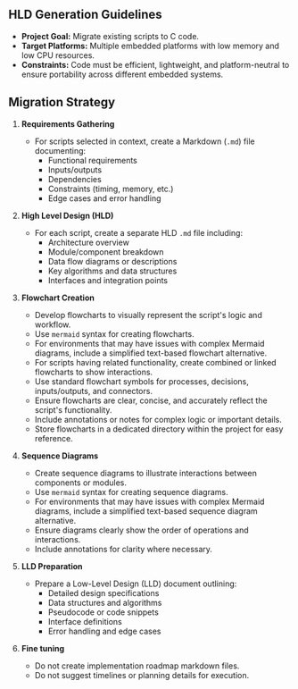## HLD Generation Guidelines

- **Project Goal:** Migrate existing scripts to C code.
- **Target Platforms:** Multiple embedded platforms with low memory and low CPU resources.
- **Constraints:** Code must be efficient, lightweight, and platform-neutral to ensure portability across different embedded systems.

## Migration Strategy
1. **Requirements Gathering**
    - For scripts selected in context, create a Markdown (`.md`) file documenting:
        - Functional requirements
        - Inputs/outputs
        - Dependencies
        - Constraints (timing, memory, etc.)
        - Edge cases and error handling

2. **High Level Design (HLD)**
    - For each script, create a separate HLD `.md` file including:
        - Architecture overview
        - Module/component breakdown
        - Data flow diagrams or descriptions
        - Key algorithms and data structures
        - Interfaces and integration points

3. **Flowchart Creation**
   - Develop flowcharts to visually represent the script's logic and workflow.
   - Use `mermaid` syntax for creating flowcharts.
   - For environments that may have issues with complex Mermaid diagrams, include a simplified text-based flowchart alternative.
   - For scripts having related functionality, create combined or linked flowcharts to show interactions.
   - Use standard flowchart symbols for processes, decisions, inputs/outputs, and connectors.
   - Ensure flowcharts are clear, concise, and accurately reflect the script's functionality.
   - Include annotations or notes for complex logic or important details.
   - Store flowcharts in a dedicated directory within the project for easy reference.

4. **Sequence Diagrams**
   - Create sequence diagrams to illustrate interactions between components or modules.
   - Use `mermaid` syntax for creating sequence diagrams.
   - For environments that may have issues with complex Mermaid diagrams, include a simplified text-based sequence diagram alternative.
   - Ensure diagrams clearly show the order of operations and interactions.
   - Include annotations for clarity where necessary.
   
5. **LLD Preparation**
   - Prepare a Low-Level Design (LLD) document outlining:
       - Detailed design specifications
       - Data structures and algorithms
       - Pseudocode or code snippets
       - Interface definitions
       - Error handling and edge cases

5. **Fine tuning**
   - Do not create implementation roadmap markdown files.
   - Do not suggest timelines or planning details for execution.

